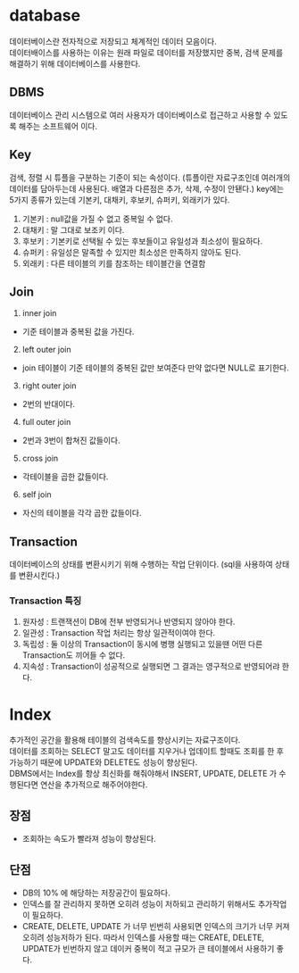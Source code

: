 # database
데이터베이스란 전자적으로 저장되고 체계적인 데이터 모음이다.        
데이터배이스를 사용하는 이유는 원래 파일로 데이터를 저장했지만 중복, 검색 문제를 해결하기 위해 데이터베이스를 사용한다.      
## DBMS
데이터베이스 관리 시스템으로 여러 사용자가 데이터베이스로 접근하고 사용할 수 있도록 해주는 소프트웨어 이다.     
## Key
검색, 정렬 시 튜플을 구분하는 기준이 되는 속성이다. (튜플이란 자료구조인데 여러개의 데이터를 담아두는데 사용된다. 배열과 다른점은 추가, 삭제, 수정이 안됀다.)
key에는 5가지 종류가 있는데 기본키, 대채키, 후보키, 슈퍼키, 외래키가 있다.
1. 기본키 : null값을 가질 수 없고 중복일 수 없다.
2. 대채키 : 말 그대로 보조키 이다.
3. 후보키 : 기본키로 선택될 수 있는 후보들이고 유일성과 최소성이 필요하다.
4. 슈퍼키 : 유일성은 말족할 수 있지만 최소성은 만족하지 않아도 된다.
5. 외래키 : 다른 테이블의 키를 참조하는 테이블간을 연결함
## Join
1. inner join
- 기준 테이블과 중복된 값을 가진다.
2. left outer join
- join 테이블이 기준 테이블의 중복된 값만 보여준다 만약 없다면 NULL로 표기한다.
3. right outer join
- 2번의 반대이다.
4. full outer join
- 2번과 3번이 합쳐진 값들이다.
5. cross join
- 각테이블을 곱한 값들이다.
6. self join
- 자신의 테이블을 각각 곱한 값들이다.
## Transaction
데이터베이스의 상태를 변환시키기 위해 수행하는 작업 단위이다. (sql을 사용하여 상태를 변환시킨다.)
### Transaction 특징
1. 원자성 : 트랜잭션이 DB에 전부 반영되거나 반영되지 않아야 한다.
2. 일관성 : Transaction 작업 처리는 항상 일관적이여야 한다.
3. 독립성 : 둘 이상의 Transaction이 동시에 병행 실행되고 있을땐 어떤 다른 Transaction도 끼어들 수 없다.
4. 지속성 : Transaction이 성공적으로 실행되면 그 결과는 영구적으로 반영되어랴 한다.
# Index
추가적인 공간을 활용해 테이블의 검색속도를 향상시키는 자료구조이다.       
데이터를 조회하는 SELECT 말고도 데이터를 지우거나 업데이트 할때도 조회를 한 후 가능하기 때문에 UPDATE와 DELETE도 성능이 향상된다.      
DBMS에서는 Index를 항상 최신화를 해줘야해서 INSERT, UPDATE, DELETE 가 수행된다면 연산을 추가적으로 해주어야한다.         
## 장점
- 조회하는 속도가 빨라져 성능이 향상된다.
## 단점
- DB의 10% 에 해당하는 저장공간이 필요하다.
- 인덱스를 잘 관리하지 못하면 오히려 성능이 저하되고 관리하기 위해서도 추가작업이 필요하다.
- CREATE, DELETE, UPDATE 가 너무 빈번히 사용되면 인덱스의 크기가 너무 커져 오히려 성능저하가 된다.
따라서 인덱스를 사용할 때는 CREATE, DELETE, UPDATE가 빈번하지 않고 데이커 중복이 적고 규모가 큰 테이블에서 사용하기 좋다.
